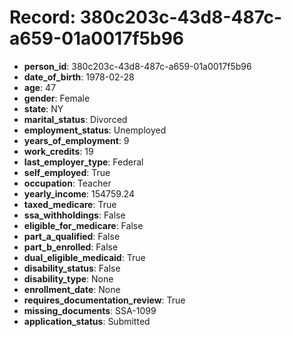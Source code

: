 # Record: 380c203c-43d8-487c-a659-01a0017f5b96

- **person_id**: 380c203c-43d8-487c-a659-01a0017f5b96
- **date_of_birth**: 1978-02-28
- **age**: 47
- **gender**: Female
- **state**: NY
- **marital_status**: Divorced
- **employment_status**: Unemployed
- **years_of_employment**: 9
- **work_credits**: 19
- **last_employer_type**: Federal
- **self_employed**: True
- **occupation**: Teacher
- **yearly_income**: 154759.24
- **taxed_medicare**: True
- **ssa_withholdings**: False
- **eligible_for_medicare**: False
- **part_a_qualified**: False
- **part_b_enrolled**: False
- **dual_eligible_medicaid**: True
- **disability_status**: False
- **disability_type**: None
- **enrollment_date**: None
- **requires_documentation_review**: True
- **missing_documents**: SSA-1099
- **application_status**: Submitted